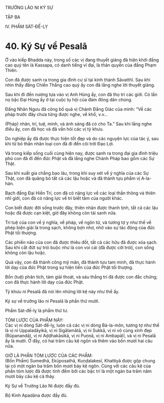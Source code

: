 TRƯỞNG LÃO NI KÝ SỰ

TẬP BA

IV. PHẨM SÁT-ĐẾ-LỴ

# 40. Ký Sự về Pesalā

Ở vào kiếp Bhadda này, trong số các vị đang thuyết giảng đã hiện khởi đấng cao quý tên là Kassapa, có danh tiếng vĩ đại, là thân quyến của đấng Phạm Thiên.

Con đã được sanh ra trong gia đình cư sĩ tại kinh thành Sāvatthī. Sau khi nhìn thấy đấng Chiến Thắng cao quý ấy con đã lắng nghe lời thuyết giảng.

Sau khi đi đến nương tựa vào vị Anh Hùng ấy, con đã thọ trì các giới. Có lần nọ bậc Đại Hùng ấy ở tại cuộc tụ hội của đám đông dân chúng.

Đấng Nhân Ngưu đã công bố quả vị Chánh Đẳng Giác của mình: “Về các pháp trước đây chưa từng được nghe, về khổ, v.v…

(Pháp) nhãn, trí, tuệ, minh, và ánh sáng đã có cho Ta.” Sau khi lắng nghe điều ấy, con đã học và đã vấn hỏi các vị tỳ khưu.

Do nghiệp ấy đã được thực hiện tốt đẹp và do các nguyện lực của tác ý, sau khi từ bỏ thân nhân loại con đã đi đến cõi trời Đạo Lợi.

Và trong kiếp sống cuối cùng hiện nay, được sanh ra trong đại gia đình triệu phú con đã đi đến đức Phật và đã lắng nghe Chánh Pháp bao gồm các Sự Thật.

Sau khi xuất gia chẳng bao lâu, trong khi suy xét về ý nghĩa của các Sự Thật, con đã quăng bỏ tất cả các lậu hoặc và đã thành tựu phẩm vị A-la-hán.

Bạch đấng Đại Hiền Trí, con đã có năng lực về các loại thần thông và thiên nhĩ giới, con đã có năng lực về trí biết tâm của người khác.

Con biết được đời sống trước đây, thiên nhãn được thanh tịnh, tất cả các lậu hoặc đã được cạn kiệt, giờ đây không còn tái sanh nữa.

Trí tuệ của con về ý nghĩa, về pháp, về ngôn từ, và tương tợ y như thế về phép biện giải là trong sạch, không bợn nhơ, nhờ vào sự tác động của đức Phật tối thượng.

Các phiền não của con đã được thiêu đốt, tất cả các hữu đã được xóa sạch. Sau khi cắt đứt sự trói buộc như là con voi cái (đã được cởi trói), con sống không còn lậu hoặc.

Quả vậy, con đã thành công mỹ mãn, đã thành tựu tam minh, đã thực hành lời dạy của đức Phật trong sự hiện tiền của đức Phật tối thượng.

Bốn (tuệ) phân tích, tám giải thoát, và sáu thắng trí đã được con đắc chứng; con đã thực hành lời dạy của đức Phật.

Tỳ khưu ni Pesalā đã nói lên những lời kệ này như thế ấy.

Ký sự về trưởng lão ni Pesalā là phần thứ mười.

Phẩm Sát-đế-lỵ là phẩm thứ tư.

TÓM LƯỢC CỦA PHẨM NÀY:  
Các vị ni dòng Sát-đế-lỵ, luôn cả các vị ni dòng Bà-la-môn, tương tợ như thế là vị ni Uppaladāyikā, vị ni Sigālamātā, vị ni Sukkā, vị ni vô cùng xinh đẹp (Rūpanandā), vị ni Aḍḍhakāsikā, vị ni Puṇṇā, vị ni Ambapālī, và vị ni Pesalā ấy là mười. Ở đây, có hai trăm câu kệ ngôn và thêm vào bốn mươi hai câu nữa.

GIỜ LÀ PHẦN TÓM LƯỢC CỦA CÁC PHẨM:  
(Bốn Phẩm) Sumedhā, Ekūposathā, Kuṇḍalakesī, Khattiyā được gộp chung lại có một ngàn ba trăm bốn mươi bảy kệ ngôn. Cùng với các câu kệ của phần tóm lược đã được tính đếm bởi các bậc trí là một ngàn ba trăm năm mươi bảy câu kệ cả thảy.

Ký Sự về Trưởng Lão Ni được đầy đủ.

Bộ Kinh Apadāna được đầy đủ.
